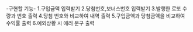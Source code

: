 -구현할 기능-
1.구입금액 입력받기
2.당첨번호,보너스번호 입력받기
3.발행한 로또 수량과 번호 출력
4.당첨 번호와 비교하여 내역 출력
5.구입금액과 당첨금액을 비교하여 수익률 출력
6.예외상황 시 에러 문구 출력
